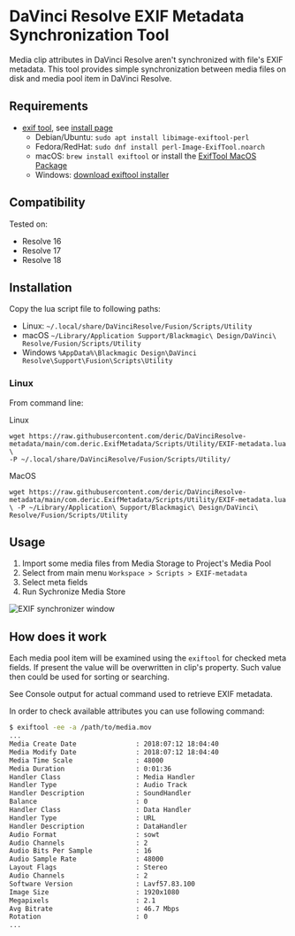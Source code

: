 # DaVinci Resolve EXIF Metadata Synchronization Tool

Media clip attributes in DaVinci Resolve aren't synchronized with file's EXIF metadata. This tool provides simple synchronization between media files on disk and media pool item in DaVinci Resolve.

## Requirements

  - [exif tool](https://exiftool.org/), see [install page](https://exiftool.org/install.html)
    * Debian/Ubuntu: `sudo apt install libimage-exiftool-perl`
    * Fedora/RedHat: `sudo dnf install perl-Image-ExifTool.noarch`
    * macOS: `brew install exiftool` or install the [ExifTool MacOS Package](https://exiftool.org/install.html#MacOS)
    * Windows: [download exiftool installer](https://oliverbetz.de/pages/Artikel/ExifTool-for-Windows#toc-3)

## Compatibility

Tested on:

  * Resolve 16
  * Resolve 17
  * Resolve 18

## Installation

Copy the lua script file to following paths:

* Linux: `~/.local/share/DaVinciResolve/Fusion/Scripts/Utility`
* macOS `~/Library/Application Support/Blackmagic\ Design/DaVinci\ Resolve/Fusion/Scripts/Utility`
* Windows `%AppData%\Blackmagic Design\DaVinci Resolve\Support\Fusion\Scripts\Utility`

### Linux

From command line:

Linux
```
wget https://raw.githubusercontent.com/deric/DaVinciResolve-metadata/main/com.deric.ExifMetadata/Scripts/Utility/EXIF-metadata.lua \
-P ~/.local/share/DaVinciResolve/Fusion/Scripts/Utility/
```

MacOS

```
wget https://raw.githubusercontent.com/deric/DaVinciResolve-metadata/main/com.deric.ExifMetadata/Scripts/Utility/EXIF-metadata.lua \ -P ~/Library/Application\ Support/Blackmagic\ Design/DaVinci\ Resolve/Fusion/Scripts/Utility
```

## Usage

 1. Import some media files from Media Storage to Project's Media Pool
 2. Select from main menu `Workspace > Scripts > EXIF-metadata`
 3. Select meta fields
 4. Run Sychronize Media Store

![EXIF synchronizer window](docs/exif_window.png)

## How does it work

Each media pool item will be examined using the `exiftool` for checked meta fields. If present the value will be overwritten in clip's property. Such value then could be used for sorting or searching.

See Console output for actual command used to retrieve EXIF metadata.

In order to check available attributes you can use following command:

```bash
$ exiftool -ee -a /path/to/media.mov
...
Media Create Date               : 2018:07:12 18:04:40
Media Modify Date               : 2018:07:12 18:04:40
Media Time Scale                : 48000
Media Duration                  : 0:01:36
Handler Class                   : Media Handler
Handler Type                    : Audio Track
Handler Description             : SoundHandler
Balance                         : 0
Handler Class                   : Data Handler
Handler Type                    : URL
Handler Description             : DataHandler
Audio Format                    : sowt
Audio Channels                  : 2
Audio Bits Per Sample           : 16
Audio Sample Rate               : 48000
Layout Flags                    : Stereo
Audio Channels                  : 2
Software Version                : Lavf57.83.100
Image Size                      : 1920x1080
Megapixels                      : 2.1
Avg Bitrate                     : 46.7 Mbps
Rotation                        : 0
...
```


